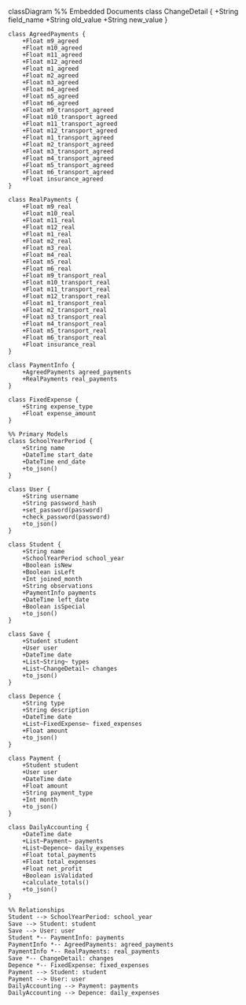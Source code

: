 classDiagram
%% Embedded Documents
class ChangeDetail {
+String field_name
+String old_value
+String new_value
}

    class AgreedPayments {
        +Float m9_agreed
        +Float m10_agreed
        +Float m11_agreed
        +Float m12_agreed
        +Float m1_agreed
        +Float m2_agreed
        +Float m3_agreed
        +Float m4_agreed
        +Float m5_agreed
        +Float m6_agreed
        +Float m9_transport_agreed
        +Float m10_transport_agreed
        +Float m11_transport_agreed
        +Float m12_transport_agreed
        +Float m1_transport_agreed
        +Float m2_transport_agreed
        +Float m3_transport_agreed
        +Float m4_transport_agreed
        +Float m5_transport_agreed
        +Float m6_transport_agreed
        +Float insurance_agreed
    }

    class RealPayments {
        +Float m9_real
        +Float m10_real
        +Float m11_real
        +Float m12_real
        +Float m1_real
        +Float m2_real
        +Float m3_real
        +Float m4_real
        +Float m5_real
        +Float m6_real
        +Float m9_transport_real
        +Float m10_transport_real
        +Float m11_transport_real
        +Float m12_transport_real
        +Float m1_transport_real
        +Float m2_transport_real
        +Float m3_transport_real
        +Float m4_transport_real
        +Float m5_transport_real
        +Float m6_transport_real
        +Float insurance_real
    }

    class PaymentInfo {
        +AgreedPayments agreed_payments
        +RealPayments real_payments
    }

    class FixedExpense {
        +String expense_type
        +Float expense_amount
    }

    %% Primary Models
    class SchoolYearPeriod {
        +String name
        +DateTime start_date
        +DateTime end_date
        +to_json()
    }

    class User {
        +String username
        +String password_hash
        +set_password(password)
        +check_password(password)
        +to_json()
    }

    class Student {
        +String name
        +SchoolYearPeriod school_year
        +Boolean isNew
        +Boolean isLeft
        +Int joined_month
        +String observations
        +PaymentInfo payments
        +DateTime left_date
        +Boolean isSpecial
        +to_json()
    }

    class Save {
        +Student student
        +User user
        +DateTime date
        +List~String~ types
        +List~ChangeDetail~ changes
        +to_json()
    }

    class Depence {
        +String type
        +String description
        +DateTime date
        +List~FixedExpense~ fixed_expenses
        +Float amount
        +to_json()
    }

    class Payment {
        +Student student
        +User user
        +DateTime date
        +Float amount
        +String payment_type
        +Int month
        +to_json()
    }

    class DailyAccounting {
        +DateTime date
        +List~Payment~ payments
        +List~Depence~ daily_expenses
        +Float total_payments
        +Float total_expenses
        +Float net_profit
        +Boolean isValidated
        +calculate_totals()
        +to_json()
    }

    %% Relationships
    Student --> SchoolYearPeriod: school_year
    Save --> Student: student
    Save --> User: user
    Student *-- PaymentInfo: payments
    PaymentInfo *-- AgreedPayments: agreed_payments
    PaymentInfo *-- RealPayments: real_payments
    Save *-- ChangeDetail: changes
    Depence *-- FixedExpense: fixed_expenses
    Payment --> Student: student
    Payment --> User: user
    DailyAccounting --> Payment: payments
    DailyAccounting --> Depence: daily_expenses

